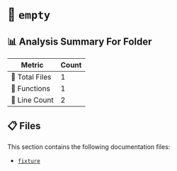 # 📁 `empty`

## 📊 Analysis Summary For Folder

| Metric | Count |
|--------|-------|
| 📁 Total Files | 1 |
| 🔧 Functions | 1 |
| 🔢 Line Count | 2 |


## 📋 Files

This section contains the following documentation files:

- [`fixture`](./fixture.md)